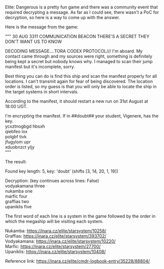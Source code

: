 Elite: Dangerous is a pretty fun game and there was a community event that required decrypting a message. 
As far as I could see, there wasn't a PoC for decryption, so here is a way to come up with the answer.

Here is the message from the game:


"""
30 AUG 3311
COMMUNICATION BEACON
THERE'S A SECRET THEY DON'T WANT US TO KNOW

DECODING MESSAGE….TORA CODEX PROTOCOL///
I'm aboard. My contact came through and my sources were right, something is definitely being kept a secret but nobody knows why. I managed to scan their jump manifest but it's incomplete, sorry.  

Best thing you can do is find this ship and scan the manifest properly for all locations. I can't transmit again for fear of being discovered. The location order is listed, so my guess is that you will only be able to locate the ship in the target systems in short intervals.  

According to the manifest, it should restart a new run on 31st August at 18:00 UGT.  

I'm encrypting the manifest.
If in ##doubt## your student, Vigenere, has the key.  
ycxztnogbgd hbsxh  
qiebfeo iox  
polgbf tivk  
jfugylom upr  
xduobnzct yljy  
"""

The result:

Found key length: 5, key: 'doubt' (shifts [3, 14, 20, 1, 19])  

Decryption: (key continues across lines: False)  
  vodyakamana three  
  nukamba one  
  marfic four  
  graffias two  
  upaniklis five  


The first word of each line is a system in the game followed by the order in which the megaship will be visiting each system.

Nukamba: https://inara.cz/elite/starsystem/10258/  
Graffias: https://inara.cz/elite/starsystem/393702/  
Vodyakamana: https://inara.cz/elite/starsystem/10220/  
Marfic: https://inara.cz/elite/starsystem/27700/  
Upaniklis: https://inara.cz/elite/starsystem/10408/  


Reference link:
https://inara.cz/elite/cmdr-logbook-entry/35228/88804/  
